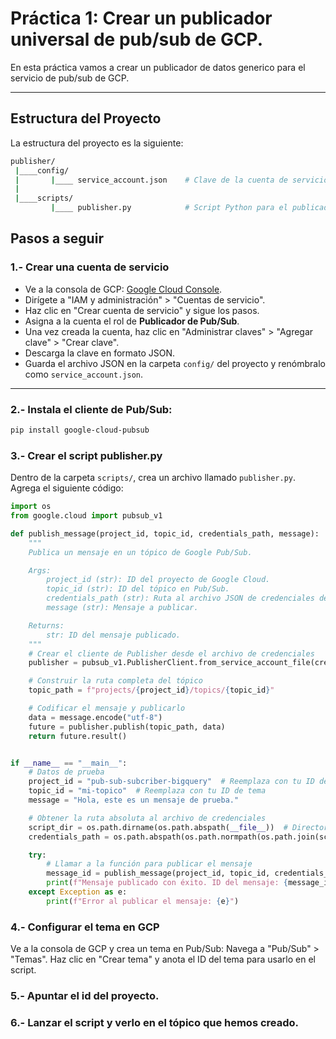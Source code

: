 # Práctica 1: Crear un publicador universal de pub/sub de GCP.

En esta práctica vamos a crear un publicador de datos generico para el servicio de pub/sub de GCP.

---

## **Estructura del Proyecto**

La estructura del proyecto es la siguiente:

```BASH
publisher/
 |____config/
 |       |____ service_account.json    # Clave de la cuenta de servicio de 
 |
 |____scripts/
         |____ publisher.py            # Script Python para el publicador

```

## Pasos a seguir

### 1.- Crear una cuenta de servicio

- Ve a la consola de GCP: [Google Cloud Console](https://console.cloud.google.com).
- Dirígete a "IAM y administración" > "Cuentas de servicio".
- Haz clic en "Crear cuenta de servicio" y sigue los pasos.
- Asigna a la cuenta el rol de **Publicador de Pub/Sub**.
- Una vez creada la cuenta, haz clic en "Administrar claves" > "Agregar clave" > "Crear clave".
- Descarga la clave en formato JSON.
- Guarda el archivo JSON en la carpeta `config/` del proyecto y renómbralo como `service_account.json`.

---

### 2.- Instala el cliente de Pub/Sub:
```bash
pip install google-cloud-pubsub
```

### 3.- Crear el script publisher.py
Dentro de la carpeta `scripts/`, crea un archivo llamado `publisher.py`.
Agrega el siguiente código:

```python
import os
from google.cloud import pubsub_v1

def publish_message(project_id, topic_id, credentials_path, message):
    """
    Publica un mensaje en un tópico de Google Pub/Sub.

    Args:
        project_id (str): ID del proyecto de Google Cloud.
        topic_id (str): ID del tópico en Pub/Sub.
        credentials_path (str): Ruta al archivo JSON de credenciales de la cuenta de servicio.
        message (str): Mensaje a publicar.

    Returns:
        str: ID del mensaje publicado.
    """
    # Crear el cliente de Publisher desde el archivo de credenciales
    publisher = pubsub_v1.PublisherClient.from_service_account_file(credentials_path)

    # Construir la ruta completa del tópico
    topic_path = f"projects/{project_id}/topics/{topic_id}"

    # Codificar el mensaje y publicarlo
    data = message.encode("utf-8")
    future = publisher.publish(topic_path, data)
    return future.result()


if __name__ == "__main__":
    # Datos de prueba
    project_id = "pub-sub-subcriber-bigquery"  # Reemplaza con tu ID de proyecto
    topic_id = "mi-topico"  # Reemplaza con tu ID de tema
    message = "Hola, este es un mensaje de prueba."

    # Obtener la ruta absoluta al archivo de credenciales
    script_dir = os.path.dirname(os.path.abspath(__file__))  # Directorio actual del script
    credentials_path = os.path.abspath(os.path.normpath(os.path.join(script_dir, '..', 'config', 'service_account.json')))

    try:
        # Llamar a la función para publicar el mensaje
        message_id = publish_message(project_id, topic_id, credentials_path, message)
        print(f"Mensaje publicado con éxito. ID del mensaje: {message_id}")
    except Exception as e:
        print(f"Error al publicar el mensaje: {e}")
```

### 4.- Configurar el tema en GCP
Ve a la consola de GCP y crea un tema en Pub/Sub:
Navega a "Pub/Sub" > "Temas".
Haz clic en "Crear tema" y anota el ID del tema para usarlo en el script.

### 5.- Apuntar el id del proyecto.

### 6.- Lanzar el script y verlo en el tópico que hemos creado.


















